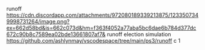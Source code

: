 runoff
https://cdn.discordapp.com/attachments/972080189339213875/1233507349998731264/image.png?ex=662d58bd&is=662c073d&hm=f363f4052a77aba5bc6dae6b784d377dc672c90b8c7589ea02bde13661807af7&
runoff election simulation
https://github.com/ashlynmay/vscodespace/tree/main/ps3/runoff
c
1